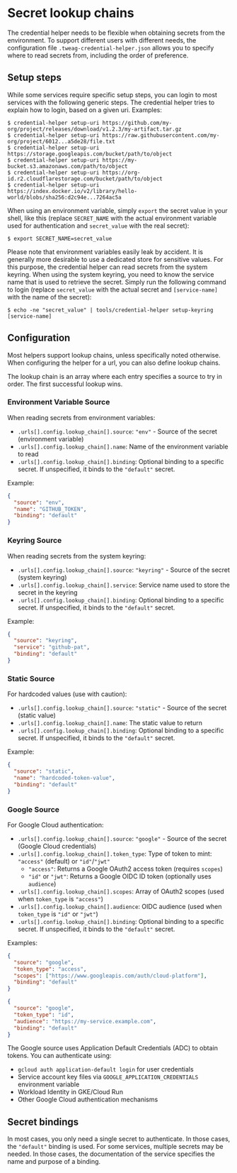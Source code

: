 # Secret lookup chains

The credential helper needs to be flexible when obtaining secrets from the environment.
To support different users with different needs, the configuration file `.tweag-credential-helper.json` allows you to specify where to read secrets from, including the order of preference.

## Setup steps

While some services require specific setup steps, you can login to most services with the following generic steps.
The credential helper tries to explain how to login, based on a given uri. Examples:

```
$ credential-helper setup-uri https://github.com/my-org/project/releases/download/v1.2.3/my-artifact.tar.gz
$ credential-helper setup-uri https://raw.githubusercontent.com/my-org/project/6012...a5de28/file.txt
$ credential-helper setup-uri https://storage.googleapis.com/bucket/path/to/object
$ credential-helper setup-uri https://my-bucket.s3.amazonaws.com/path/to/object
$ credential-helper setup-uri https://org-id.r2.cloudflarestorage.com/bucket/path/to/object
$ credential-helper setup-uri https://index.docker.io/v2/library/hello-world/blobs/sha256:d2c94e...7264ac5a
```

When using an environment variable, simply `export` the secret value in your shell, like this (replace `SECRET_NAME` with the actual environment variable used for authentication and `secret_value` with the real secret):

```
$ export SECRET_NAME=secret_value
```

Please note that environment variables easily leak by accident. It is generally more desirable to use a dedicated store for sensitive values. For this purpose, the credential helper can read secrets from the system keyring.
When using the system keyring, you need to know the service name that is used to retrieve the secret.
Simply run the following command to login (replace `secret_value` with the actual secret and `[service-name]` with the name of the secret):

```
$ echo -ne "secret_value" | tools/credential-helper setup-keyring [service-name]
```


## Configuration

Most helpers support lookup chains, unless specifically noted otherwise.
When configuring the helper for a url, you can also define lookup chains.

The lookup chain is an array where each entry specifies a source to try in order. The first successful lookup wins.

### Environment Variable Source

When reading secrets from environment variables:

- `.urls[].config.lookup_chain[].source`: `"env"` - Source of the secret (environment variable)
- `.urls[].config.lookup_chain[].name`: Name of the environment variable to read
- `.urls[].config.lookup_chain[].binding`: Optional binding to a specific secret. If unspecified, it binds to the `"default"` secret.

Example:
```json
{
  "source": "env",
  "name": "GITHUB_TOKEN",
  "binding": "default"
}
```

### Keyring Source

When reading secrets from the system keyring:

- `.urls[].config.lookup_chain[].source`: `"keyring"` - Source of the secret (system keyring)
- `.urls[].config.lookup_chain[].service`: Service name used to store the secret in the keyring
- `.urls[].config.lookup_chain[].binding`: Optional binding to a specific secret. If unspecified, it binds to the `"default"` secret.

Example:
```json
{
  "source": "keyring",
  "service": "github-pat",
  "binding": "default"
}
```

### Static Source

For hardcoded values (use with caution):

- `.urls[].config.lookup_chain[].source`: `"static"` - Source of the secret (static value)
- `.urls[].config.lookup_chain[].name`: The static value to return
- `.urls[].config.lookup_chain[].binding`: Optional binding to a specific secret. If unspecified, it binds to the `"default"` secret.

Example:
```json
{
  "source": "static",
  "name": "hardcoded-token-value",
  "binding": "default"
}
```

### Google Source

For Google Cloud authentication:

- `.urls[].config.lookup_chain[].source`: `"google"` - Source of the secret (Google Cloud credentials)
- `.urls[].config.lookup_chain[].token_type`: Type of token to mint: `"access"` (default) or `"id"`/`"jwt"`
  - `"access"`: Returns a Google OAuth2 access token (requires `scopes`)
  - `"id"` or `"jwt"`: Returns a Google OIDC ID token (optionally uses `audience`)
- `.urls[].config.lookup_chain[].scopes`: Array of OAuth2 scopes (used when `token_type` is `"access"`)
- `.urls[].config.lookup_chain[].audience`: OIDC audience (used when `token_type` is `"id"` or `"jwt"`)
- `.urls[].config.lookup_chain[].binding`: Optional binding to a specific secret. If unspecified, it binds to the `"default"` secret.

Examples:
```json
{
  "source": "google",
  "token_type": "access",
  "scopes": ["https://www.googleapis.com/auth/cloud-platform"],
  "binding": "default"
}
```

```json
{
  "source": "google",
  "token_type": "id",
  "audience": "https://my-service.example.com",
  "binding": "default"
}
```

The Google source uses Application Default Credentials (ADC) to obtain tokens. You can authenticate using:
- `gcloud auth application-default login` for user credentials
- Service account key files via `GOOGLE_APPLICATION_CREDENTIALS` environment variable
- Workload Identity in GKE/Cloud Run
- Other Google Cloud authentication mechanisms

## Secret bindings

In most cases, you only need a single secret to authenticate. In those cases, the `"default"` binding is used.
For some services, multiple secrets may be needed. In those cases, the documentation of the service specifies the name and purpose of a binding.
